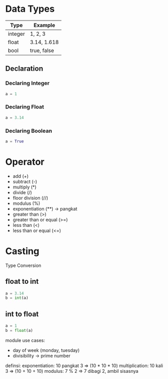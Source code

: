 # Data Types

| Type    | Example     |
|---------|-------------|
| integer | 1, 2, 3     |
| float   | 3.14, 1.618 |
| bool    | true, false |

## Declaration

### Declaring Integer

```python
a = 1
```

### Declaring Float

```python
a = 3.14
```

### Declaring Boolean

```python
a = True
```

# Operator
- add (+)
- subtract (-)
- multiply (*)
- divide (/)
- floor division (//)
- modulus (%)
- exponentiation (**) -> pangkat
- greater than (>)
- greater than or equal (>=)
- less than (<)
- less than or equal (<=)


# Casting

Type Conversion

## float to int

```python
a = 3.14
b = int(a)
```

## int to float

```python
a = 1
b = float(a)
```

module use cases:
- day of week (monday, tuesday)
- divisibility -> prime number


definsi:
exponentiation:
	10 pangkat 3 => (10 * 10 * 10)
multiplication:
	10 kali 3   => (10 + 10 + 10)
modulus:
	7 % 2 => 7 dibagi 2, ambil sisasnya

